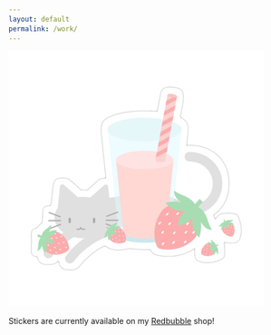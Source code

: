 ```yaml
---
layout: default
permalink: /work/
---
```


<script>
$(document).ready(function() {
	$('nav').addClass('black');
});
</script>

<div id="worksection" class="section light">
<div class="wrapper">

<img src="/assets/sticker.png"/>
<p>Stickers are currently available on my <a href="lucidly.redbubble.com">Redbubble</a> shop!</p>
</div>
</div>